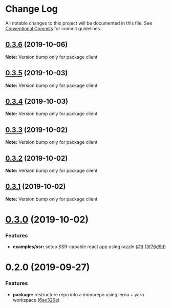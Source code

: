 # Change Log

All notable changes to this project will be documented in this file.
See [Conventional Commits](https://conventionalcommits.org) for commit guidelines.

## [0.3.6](https://github.com/jackyef/react-isomorphic-data/compare/client@0.3.5...client@0.3.6) (2019-10-06)

**Note:** Version bump only for package client





## [0.3.5](https://github.com/jackyef/react-isomorphic-data/compare/client@0.3.4...client@0.3.5) (2019-10-03)

**Note:** Version bump only for package client





## [0.3.4](https://github.com/jackyef/react-isomorphic-data/compare/client@0.3.3...client@0.3.4) (2019-10-03)

**Note:** Version bump only for package client





## [0.3.3](https://github.com/jackyef/react-isomorphic-data/compare/client@0.3.2...client@0.3.3) (2019-10-02)

**Note:** Version bump only for package client





## [0.3.2](https://github.com/jackyef/react-isomorphic-data/compare/client@0.3.1...client@0.3.2) (2019-10-02)

**Note:** Version bump only for package client





## [0.3.1](https://github.com/jackyef/react-isomorphic-data/compare/client@0.3.0...client@0.3.1) (2019-10-02)

**Note:** Version bump only for package client





# [0.3.0](https://github.com/jackyef/react-isomorphic-data/compare/client@0.2.0...client@0.3.0) (2019-10-02)


### Features

* **examples/ssr:** setup SSR-capable react app using razzle ([#1](https://github.com/jackyef/react-isomorphic-data/issues/1)) ([3f76d9d](https://github.com/jackyef/react-isomorphic-data/commit/3f76d9d))





# 0.2.0 (2019-09-27)


### Features

* **package:** restructure repo into a monorepo using lerna + yarn workspace ([6ae329e](https://github.com/jackyef/react-isomorphic-data/commit/6ae329e))
